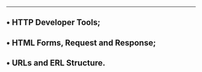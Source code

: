 ----------------------------------------
• HTTP Developer Tools;
---------------------------------------------
• HTML Forms, Request and Response;
---------------------------------------------
• URLs and ERL Structure.
----------------------------------------------
